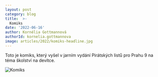 ```yaml
---
layout: post
category: blog
title:  >-
  Komiks
date: '2022-06-16'
author: Kornélia Gottmannová
authorId: kornelia.gottmannova
image: articles/2022/komiks-headline.jpg
---
```

Toto je komiks, který vyšel v jarním vydání Pirátských listů pro Prahu 9 na téma školství na devítce.

![Komiks](https://a.pirati.cz/crop/900x1550/praha9/img/articles/2022/komiks.png)
 